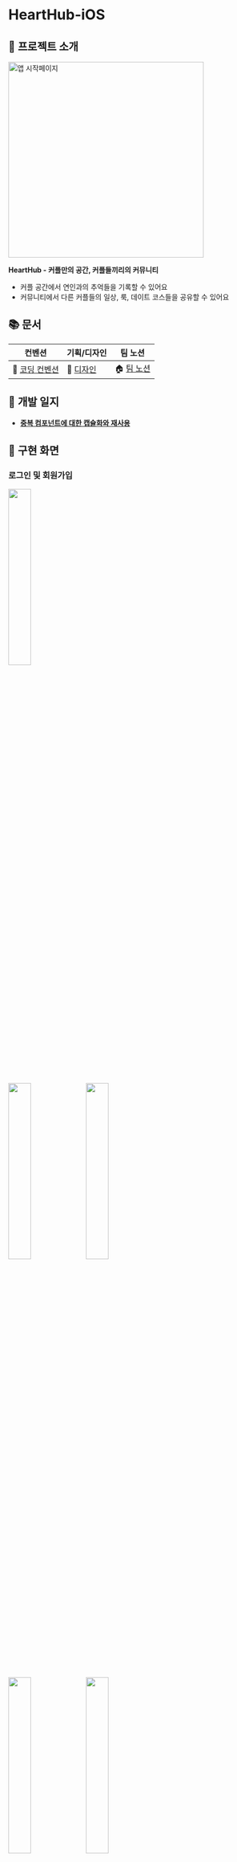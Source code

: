 # HeartHub-iOS

## 🌈 프로젝트 소개 

<img width="390" alt="앱 시작페이지" src="https://github.com/UMC-HeartHub/HeartHub-iOS/assets/59834326/abab446a-a897-4613-b15e-8b9ca4646110">

**HeartHub - 커플만의 공간, 커플들끼리의 커뮤니티**
- 커플 공간에서 연인과의 추억들을 기록할 수 있어요
- 커뮤니티에서 다른 커플들의 일상, 룩, 데이트 코스들을 공유할 수 있어요

## 📚 문서
| 컨벤션                                                                           | 기획/디자인 | 팀 노션  | 
| ------------------------------------------------------------------------------------- | ---------------- | ------ |
| 📜 [코딩 컨벤션](https://occipital-jellyfish-146.notion.site/d71a1e3a1f0640b8a90c98f529e162af?pvs=4) | 🎨 [디자인](https://www.figma.com/design/9dvR4DKky400WzZuKzRglg/HeartHuB?t=Uuh0iGdDL4T8dEkT-0) | 🏠 [팀 노션](https://occipital-jellyfish-146.notion.site/d868a53b16404b5b94b8b6befdf9de2b?v=5753a4fb157143058e530f787860269d&pvs=4)|

## 📝 개발 일지
 - [**중복 컴포넌트에 대한 캡슐화와 재사용**]()

## 📱 구현 화면
### 로그인 및 회원가입
<img src="https://github.com/UMC-HeartHub/HeartHub-iOS/assets/59834326/e5c60143-9147-41c5-b258-aa0fc26ade3b" width=30%>
  
  
<img src="https://github.com/UMC-HeartHub/HeartHub-iOS/assets/59834326/67b5af02-dbfe-430f-9cd3-79af1800576b" width=30%> <img src="https://github.com/UMC-HeartHub/HeartHub-iOS/assets/59834326/60334f7d-e516-4512-9841-dd1d867989ae" width=30%>  
  
  
<img src="https://github.com/UMC-HeartHub/HeartHub-iOS/assets/59834326/bf37bf79-87a6-498d-bbac-ba66537b0ca5" width=30%> <img src="https://github.com/UMC-HeartHub/HeartHub-iOS/assets/59834326/89a03926-03a0-42c1-94ae-bc1779947720" width=30%>

### 커플공간
- 연인과의 추억을 기록할 수 있어요
<img src="https://github.com/MinwooJe/HeartHub-iOS/assets/59834326/0f1caa6d-d3e6-46f6-97ba-9a396f86589c" width=30%>

#### 커플공간 - 앨범
<img src="https://github.com/MinwooJe/HeartHub-iOS/assets/59834326/a0f053c4-4067-4b60-b9b0-c086c37719a4" width=30%>

#### 커플공간 - 픽

#### 커플공간 - 미션
<img src="https://github.com/MinwooJe/HeartHub-iOS/assets/59834326/0f21e2be-e108-4a50-8dd8-53f9db3008e8" width=30%>

#### 커플공간 - 계정 연동
<img src="https://github.com/MinwooJe/HeartHub-iOS/assets/59834326/383d5017-8de9-4758-8712-5893abf792d9" width=30%>

#### 프로필
<img src="https://github.com/MinwooJe/HeartHub-iOS/assets/59834326/024fc1f7-c5ed-48fa-ba58-8d506fa7f72d" width=30%>

### 마이페이지 
<img src="https://github.com/MinwooJe/HeartHub-iOS/assets/59834326/a033a664-068f-4b2f-80a4-22bd7ee5c9db" width=30%>

<img src="https://github.com/MinwooJe/HeartHub-iOS/assets/59834326/624b05ec-3243-4ae7-83be-4529d088c09d" width=30%>

<img src="https://github.com/MinwooJe/HeartHub-iOS/assets/59834326/22407444-0052-466b-ad3d-a2096a5e9dd7" width=30%>

<img src="https://github.com/MinwooJe/HeartHub-iOS/assets/59834326/842259ee-0d91-4b23-ba92-866a10c900cd" width=30%>

<img src="https://github.com/MinwooJe/HeartHub-iOS/assets/59834326/62bbf795-5b3a-491b-818e-025ecd8bb6ca" width=30%>



